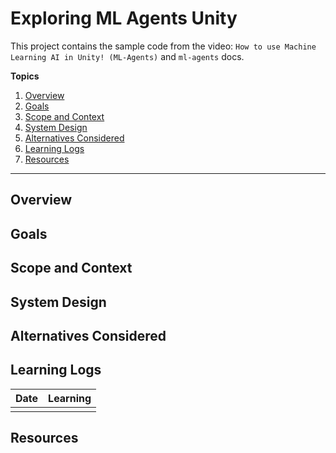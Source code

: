 # Exploring ML Agents Unity

This project contains the sample code from the video: `How to use Machine Learning AI in Unity! (ML-Agents)` and `ml-agents` docs.

**Topics**

1. [Overview](#overview)
2. [Goals](#goals)
3. [Scope and Context](#scope-and-context)
4. [System Design](#system-design)
5. [Alternatives Considered](#alternatives-considered)
6. [Learning Logs](#learning-logs)
7. [Resources](#resources)

---


## Overview

## Goals

## Scope and Context

## System Design

## Alternatives Considered

## Learning Logs

| Date | Learning |
|------|----------|
|      |          |

## Resources